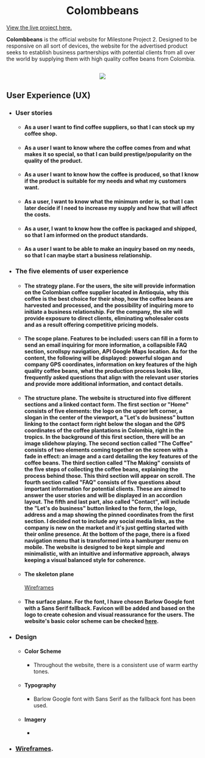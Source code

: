 <h1 align="center">Colombbeans</h1>

[View the live project here.]()

**Colombbeans** is the official website for Milestone Project 2. Designed to be responsive on all sort of devices, the website for the advertised product seeks to establish business partnerships with potential clients from all over the world by supplying them with high quality coffee beans from Colombia.

<h2 align="center"><img src="assets/images/"></h2>

## User Experience (UX)

-   ### User stories
    - #### As a user I want to find coffee suppliers, so that I can stock up my coffee shop.
    - #### As a user I want to know where the coffee comes from and what makes it so special, so that I can build prestige/popularity on the quality of the product.
    - #### As a user I want to know how the coffee is produced, so that I know if the product is suitable for my needs and what my customers want.
    - #### As a user, I want to know what the minimum order is, so that I can later decide if I need to increase my supply and how that will affect the costs.
    - #### As a user, I want to know how the coffee is packaged and shipped, so that I am informed on the product standards.
    - #### As a user I want to be able to make an inquiry based on my needs, so that I can maybe start a business relationship.
    
-   ### The five elements of user experience
    - #### The **strategy** plane. For the users, the site will provide information on the Colombian coffee supplier located in Antioquia, why this coffee is the best choice for their shop, how the coffee beans are harvested and processed, and the possibility of inquiring more to initiate a business relationship. For the company, the site will provide exposure to direct clients, eliminating wholesaler costs and as a result offering competitive pricing models.
    - #### The **scope** plane. Features to be included: users can fill in a form to send an email inquiring for more information, a collapsible FAQ section, scrollspy navigation, API Google Maps location. As for the content, the following will be displayed: powerful slogan and company GPS coordinates, information on key features of the high quality coffee beans, what the production process looks like, frequently asked questions that align with the relevant user stories and provide more additional information, and contact details.
    - #### The **structure** plane. The website is structured into five different sections and a linked contact form. The first section or "Home" consists of five elements: the logo on the upper left corner, a slogan in the center of the viewport, a "Let's do business" button linking to the contact form right below the slogan and the GPS coordinates of the coffee plantations in Colombia, right in the tropics. In the background of this first section, there will be an image slidehow playing. The second section called "The Coffee" consists of two elements coming together on the screen with a fade in effect: an image and a card detailing the key features of the coffee beans. The third section called "The Making" consists of the five steps of collecting the coffee beans, explaining the process behind those. This third section will appear on scroll. The fourth section called "FAQ" consists of five questions about important information for potential clients. These are aimed to answer the user stories and will be displayed in an accordion layout. The fifth and last part, also called "Contact", will include the "Let's do business" button linked to the form, the logo, address and a map showing the pinned coordinates from the first section. I decided not to include any social media links, as the company is new on the market and it's just getting started with their online presence. At the bottom of the page, there is a fixed navigation menu that is transformed into a hamburger menu on mobile. The website is designed to be kept simple and minimalistic, with an intuitive and informative approach, always keeping a visual balanced style for coherence. 
    - #### The **skeleton** plane 
        [Wireframes](https://www.figma.com/file/GNF6bjKiLw33PaxfUfNLFd/MS2-Colombbeans?node-id=0%3A1)
    - #### The **surface** plane. For the font, I have chosen Barlow Google font with a Sans Serif fallback. Favicon will be added and based on the logo to create cohesion and visual reassurance for the users. The website's basic color scheme can be checked [here](assets/docs/colors-palette.pdf).

-   ### Design
    - #### Color Scheme 
        - Throughout the website, there is a consistent use of warm earthy tones. 
    - #### Typography
        - Barlow Google font with Sans Serif as the fallback font has been used. 
    - #### Imagery 
        - 

-   ### [Wireframes](https://www.figma.com/file/GNF6bjKiLw33PaxfUfNLFd/MS2-Colombbeans?node-id=0%3A1). 